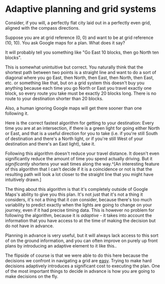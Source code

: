 # Adaptive planning and grid systems

Consider, if you will, a perfectly flat city laid out in a perfectly even grid, aligned with the compass directions.

Suppose you are at grid reference (0, 0) and want to be at grid reference (10, 10). You ask Google maps for a plan. What does it say?

It will probably tell you something like "Go East 10 blocks, then go North ten blocks".

This is somewhat unintuitive but correct. You naturally think that the shortest path between two points is a straight line and want to do a sort of diagonal where you go East, then North, then East, then North, then East, etc. or something like that, but on a grid system this doesn't buy you anything because each time you go North or East you travel exactly one block, so every route you take must be exactly 20 blocks long.
There is no route to your destination shorter than 20 blocks.

Also, a human ignoring Google maps will get there sooner than one following it.

Here is the correct fastest algorithm for getting to your destination: Every time you are at an intersection, if there is a green light for going either North or East, and that is a useful direction for you to take (i.e. if you're still South of destination and there's a North light, or if you're still West of your destination and there's an East light), take it.

Following this algorithm doesn't reduce your travel distance. It doesn't even significantly reduce the amount of time you spend actually driving. But it *significantly* shortens your wait times along the way.^[An interesting feature of this algorithm that I can't decide if it is a coincidence or not is that the resulting path will look a lot closer to the straight line that you might have intuitively drawn.]

The thing about this algorithm is that it's completely outside of Google Maps's ability to give you this plan. It's not just that it's not a thing it considers, it's not a thing that it *can* consider, because there's too much variability to predict exactly when the lights are going to change on your journey, even if it had precise timing data. This is however no problem for following the algorithm, because it is *adaptive* - it takes into account the information that you have access to at the time of making the decision but do not have in advance.

Planning in advance is very useful, but it will always lack access to this sort of on the ground information, and you can often improve on purely up front plans by introducing an adaptive element to it like this..

The flipside of course is that we were able to do this here because the decisions we confront in navigating a grid are [easy](https://drmaciver.substack.com/p/how-to-make-easy-decisions). Trying to make hard decisions adaptively introduces a significant cost to executing the plan. One of the most important things to decide in advance is how you are going to make decisions on the fly.

